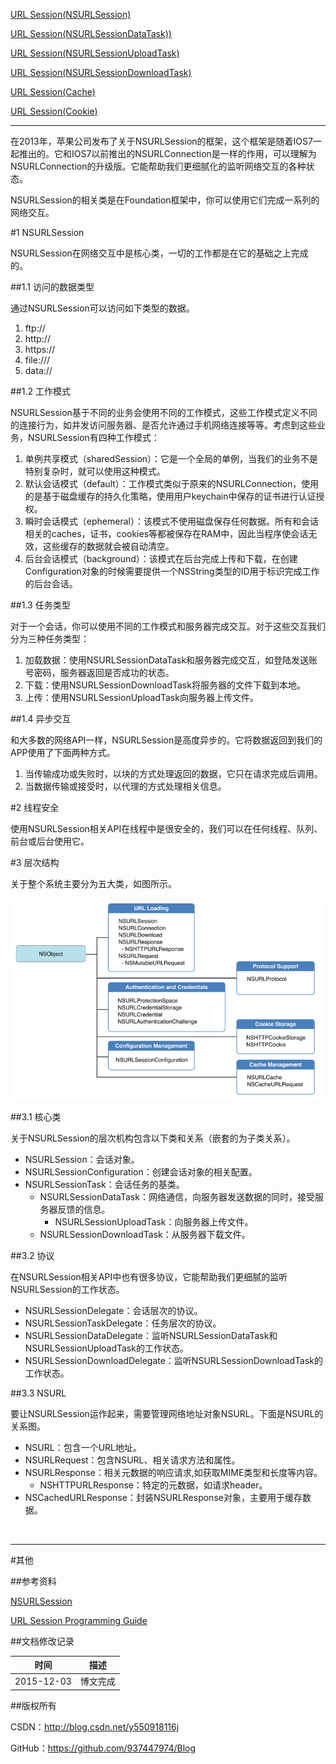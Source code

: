 [URL Session(NSURLSession)](https://github.com/937447974/Blog/blob/master/Swift/URL%20Session(NSURLSession).md)

[URL Session(NSURLSessionDataTask))](https://github.com/937447974/Blog/blob/master/Swift/URL%20Session(NSURLSessionDataTask).md)

[URL Session(NSURLSessionUploadTask)](https://github.com/937447974/Blog/blob/master/Swift/URL%20Session(NSURLSessionUploadTask).md)

[URL Session(NSURLSessionDownloadTask)](https://github.com/937447974/Blog/blob/master/Swift/URL%20Session(NSURLSessionDownloadTask).md)

[URL Session(Cache)](https://github.com/937447974/Blog/blob/master/Swift/URL%20Session(Cache).md)

[URL Session(Cookie)](https://github.com/937447974/Blog/blob/master/Swift/URL%20Session(Cookie).md)

----

在2013年，苹果公司发布了关于NSURLSession的框架，这个框架是随着IOS7一起推出的。它和IOS7以前推出的NSURLConnection是一样的作用，可以理解为NSURLConnection的升级版。它能帮助我们更细腻化的监听网络交互的各种状态。

NSURLSession的相关类是在Foundation框架中，你可以使用它们完成一系列的网络交互。

#1 NSURLSession

NSURLSession在网络交互中是核心类，一切的工作都是在它的基础之上完成的。

##1.1 访问的数据类型

通过NSURLSession可以访问如下类型的数据。

1. ftp://
2. http://
3. https://
4. file:///
5. data://

##1.2 工作模式

NSURLSession基于不同的业务会使用不同的工作模式，这些工作模式定义不同的连接行为，如并发访问服务器、是否允许通过手机网络连接等等。考虑到这些业务，NSURLSession有四种工作模式：

1. 单例共享模式（sharedSession）：它是一个全局的单例，当我们的业务不是特别复杂时，就可以使用这种模式。
1. 默认会话模式（default）：工作模式类似于原来的NSURLConnection，使用的是基于磁盘缓存的持久化策略，使用用户keychain中保存的证书进行认证授权。
2. 瞬时会话模式（ephemeral）：该模式不使用磁盘保存任何数据。所有和会话相关的caches，证书，cookies等都被保存在RAM中，因此当程序使会话无效，这些缓存的数据就会被自动清空。
3. 后台会话模式（background）：该模式在后台完成上传和下载，在创建Configuration对象的时候需要提供一个NSString类型的ID用于标识完成工作的后台会话。

##1.3 任务类型

对于一个会话，你可以使用不同的工作模式和服务器完成交互。对于这些交互我们分为三种任务类型：

1. 加载数据：使用NSURLSessionDataTask和服务器完成交互，如登陆发送账号密码，服务器返回是否成功的状态。
2. 下载：使用NSURLSessionDownloadTask将服务器的文件下载到本地。
3. 上传：使用NSURLSessionUploadTask向服务器上传文件。

##1.4 异步交互

和大多数的网络API一样，NSURLSession是高度异步的。它将数据返回到我们的APP使用了下面两种方式。

1. 当传输成功或失败时，以块的方式处理返回的数据，它只在请求完成后调用。
2. 当数据传输或接受时，以代理的方式处理相关信息。

#2 线程安全

使用NSURLSession相关API在线程中是很安全的，我们可以在任何线程、队列、前台或后台使用它。

#3 层次结构

关于整个系统主要分为五大类，如图所示。

![DDl-1](https://raw.githubusercontent.com/937447974/Blog/master/Resources/2015120301.png)

##3.1 核心类

关于NSURLSession的层次机构包含以下类和关系（嵌套的为子类关系）。

- NSURLSession：会话对象。
- NSURLSessionConfiguration：创建会话对象的相关配置。
- NSURLSessionTask：会话任务的基类。
    - NSURLSessionDataTask：网络通信，向服务器发送数据的同时，接受服务器反馈的信息。
        - NSURLSessionUploadTask：向服务器上传文件。
    - NSURLSessionDownloadTask：从服务器下载文件。

##3.2 协议

在NSURLSession相关API中也有很多协议，它能帮助我们更细腻的监听NSURLSession的工作状态。

- NSURLSessionDelegate：会话层次的协议。
- NSURLSessionTaskDelegate：任务层次的协议。
- NSURLSessionDataDelegate：监听NSURLSessionDataTask和NSURLSessionUploadTask的工作状态。
- NSURLSessionDownloadDelegate：监听NSURLSessionDownloadTask的工作状态。

##3.3 NSURL

要让NSURLSession运作起来，需要管理网络地址对象NSURL。下面是NSURL的关系图。

- NSURL：包含一个URL地址。
- NSURLRequest：包含NSURL、相关请求方法和属性。
- NSURLResponse：相关元数据的响应请求,如获取MIME类型和长度等内容。
    - NSHTTPURLResponse：特定的元数据，如请求header。
- NSCachedURLResponse：封装NSURLResponse对象，主要用于缓存数据。

&#160;

----------

#其他

##参考资料

[NSURLSession](https://developer.apple.com/library/ios/documentation/Foundation/Reference/NSURLSession_class/index.html#//apple_ref/occ/clm/NSURLSession/sharedSession)

[URL Session Programming Guide](https://developer.apple.com/library/ios/documentation/Cocoa/Conceptual/URLLoadingSystem/URLLoadingSystem.html)

##文档修改记录

| 时间 | 描述 |
| ---- | ---- |
| 2015-12-03 | 博文完成 |

##版权所有

CSDN：http://blog.csdn.net/y550918116j

GitHub：https://github.com/937447974/Blog